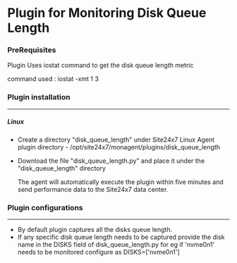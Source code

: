 # Plugin for Monitoring Disk Queue Length

### PreRequisites

Plugin Uses iostat command to get the disk queue length metric

command used : iostat -xmt 1 3

### Plugin installation
---
##### Linux 

- Create a directory "disk_queue_length" under Site24x7 Linux Agent plugin directory - /opt/site24x7/monagent/plugins/disk_queue_length
- Download the file "disk_queue_length.py" and place it under the "disk_queue_length" directory
	
  The agent will automatically execute the plugin within five minutes and send performance data to the Site24x7 data center.



### Plugin configurations
---

- By default plugin captures all the disks queue length. 
- If any specific disk queue length needs to be captured provide the disk name in the DISKS field of disk_queue_length.py
  for eg if 'nvme0n1' needs to be monitored configure as DISKS=['nvme0n1']
